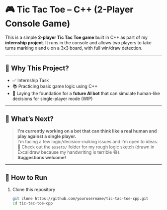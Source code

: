 # 🎮 Tic Tac Toe – C++ (2-Player Console Game)

This is a simple **2-player Tic Tac Toe game** built in C++ as part of my **internship project**. It runs in the console and allows two players to take turns marking `X` and `O` on a 3x3 board, with full win/draw detection.

---

## 📌 Why This Project?

- ✅ Internship Task
- 📚 Practicing basic game logic using C++
- 🧠 Laying the foundation for a **future AI bot** that can simulate human-like decisions for single-player mode (WIP)

---

## 🧠 What’s Next?

> **I'm currently working on a bot that can think like a real human and play against a single player.**  
> I'm facing a few logic/decision-making issues and I'm open to ideas.  
> 📝 Check out the `assets/` folder for my rough logic sketch (drawn in Excalidraw because my handwriting is terrible 😅).  
> **Suggestions welcome!**

---

## 🚀 How to Run

1. Clone this repository  
   ```bash
   git clone https://github.com/yourusername/tic-tac-toe-cpp.git
   cd tic-tac-toe-cpp
